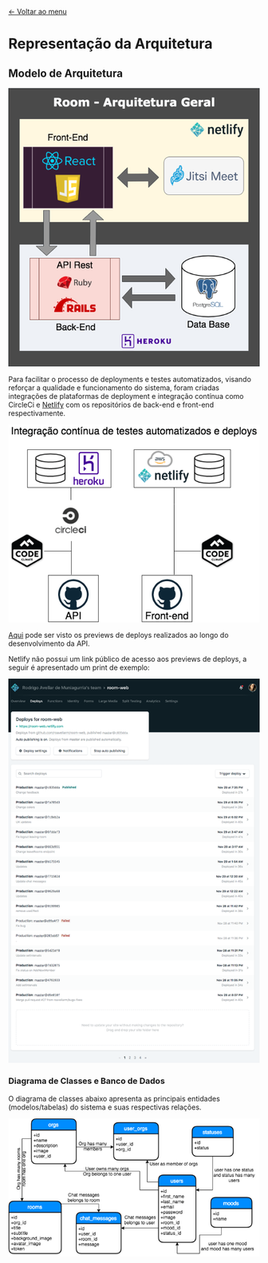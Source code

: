 [<- Voltar ao menu](README.md#artefatos-do-projeto)

# Representação da Arquitetura

## Modelo de Arquitetura

![Arquitetura da Solução](.gitbook/assets/visao_geral_do_sistema.png)

Para facilitar o processo de deployments e testes automatizados, visando
reforçar a qualidade e funcionamento do sistema, foram criadas integrações de plataformas de deployment e integração contínua como CircleCi
e [Netlify](https://www.netlify.com/) com os repositórios de back-end e
front-end respectivamente.

![Integração contínua](.gitbook/assets/integracao_continua.png)

[Aqui](https://circleci.com/gh/roavellarm/room-api) pode ser visto os previews de deploys realizados ao longo do desenvolvimento da API.

Netlify não possui um link público de acesso aos previews de deploys, a
seguir é apresentado um print de exemplo:

![Netlify deployment preview](.gitbook/assets/netlify_deployment_preview.png)

<!-- Explicar as abstrações das camadas \(ou seja, cada camada e "explodir"\)

![](.gitbook/assets/image%20%281%29.png)

## Visão Lógica
TODO -->

### Diagrama de Classes e Banco de Dados

O diagrama de classes abaixo apresenta as principais entidades (modelos/tabelas) 
do sistema e suas respectivas relações.

![Diagrama de classes](.gitbook/assets/diagrama_er.png)

